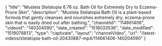{
    "title": "Mustela Stelatopia 6.76 oz. Bath Oil for Extremely Dry to Eczema-Prone Skin",
    "description": "Mustela Stelatopia Bath Oil is a plant-based formula that gently cleanses and nourishes extremely dry, eczema-prone skin that is easily dried out after bathing.",
    "channelid": "114661406",
    "videoid": "140204590",
    "date_created": "1518033536",
    "date_modified": "1519078813",
    "type": "captivate",
    "layout": "channelVideo",
    "url": "\/latest-videos\/stelatopia-bath-oil-20430887-mp4\/114661406-140204590"
}